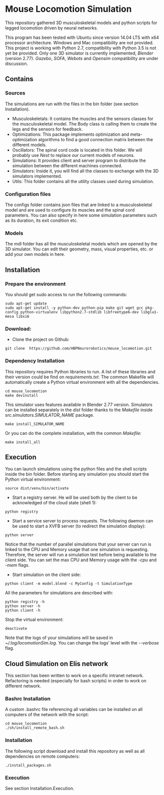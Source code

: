 # Mouse Locomotion Simulation
This repository gathered 3D musculoskeletal models and python scripts for legged locomotion driven by neural networks.

This program has been tested with Ubuntu since version 14.04 LTS with x64 processor architecture. Windows and Mac compatibility are not provided.
This project is working with Python 2.7, compatibility with Python 3.5 is not yet be provided.
Only one 3D simulator is currently implemented, *Blender* (version 2.77). *Gazebo*, *SOFA*, *Webots* and *Opensim* compatibility are under discussion.

## Contains

### Sources

The simulations are run with the files in the bin folder (see section Installation). 

- Musculoskeletals:
It contains the muscles and the sensors classes for the musculoskeletal model. The Body class is calling them to create the legs and the sensors for feedback.
- Optimizations:
This package implements optimization and meta-optimization algorithms to find a good connection matrix between the different models.
- Oscillators:
The spinal cord code is located in this folder. We will probably use *Nest* to replace our current models of neurons.
- Simulations:
It provides client and server program to distribute the simulation between the different machines connected.
- Simulators:
Inside it, you will find all the classes to exchange with the 3D simulators implemented.
- Utils:
This folder contains all the utility classes used during simulation.

### Configuration files
The configs folder contains json files that are linked to a musculoskeletal model and are used to configure its muscles and the spinal cord parameters.
You can also specify in here some simulation parameters such as its duration, its exit condition etc.

### Models
The mdl folder has all the musculoskeletal models which are opened by the 3D simulator. You can edit their geometry, mass, visual properties, etc. or add your own models in here. 

## Installation

### Prepare the environment
You should get sudo access to run the following commands:
```
sudo apt-get update
sudo apt-get install -y python-dev python-pip make git wget gcc pkg-config python-virtualenv libpython2.7-stdlib libfreetype6-dev libglu1-mesa libxi6
```

### Download:

- Clone the project on Github:
```
git clone  https://github.com/HBPNeurorobotics/mouse_locomotion.git
```

### Dependency Installation
This repository requires Python libraries to run. A list of these libraries and their version could be find on *requirements.txt*.
The common Makefile will automatically create a Python virtual environment with all the dependencies.
```
cd mouse_locomotion
make devinstall
```
This simulator uses features available in Blender 2.77 version.
Simulators can be installed separately in the *dist* folder thanks to the *Makefile* inside *src.simulators.SIMULATOR_NAME* package.
```
make install_SIMULATOR_NAME
```
Or you can do the complete installation, with the common *Makefile*:
```
make install_all
```

## Execution

You can launch simulations using the python files and the shell scripts inside the bin folder.
Before starting any simulation you should start the Python virtual environment:
```
source dist/venv/bin/activate
```

 - Start a registry server. He will be used both by the client to be acknowledged of the cloud state (shell 1):
```
python registry
```
 - Start a service server to process requests. The following daemon can be used to start a XVFB server (to redirect the simulation display):
```
python server
``` 
Notice that the number of parallel simulations that your server can run is linked to the CPU and Memory usage that one simulation is requesting.
Therefore, the server will run a simulation test before being available to the client side. You can set the max CPU and Memory usage with the *-cpu* and *-mem* flags.

 - Start simulation on the client side:
```
python client -m model.blend -c MyConfig -t SimulationType
```

All the parameters for simulations are described with:
```
python registry -h
python server -h
python client -h
```

Stop the virtual environment:
```
deactivate
```

Note that the logs of your simulations will be saved in *~/.log/locomotionSim.log*. You can change the logs' level with the *--verbose* flag.

## Cloud Simulation on Elis network

This section has been written to work on a specific intranet network. Refactoring is needed (especially for bash scripts) in order to work on different network.

### Bashrc Installation

A custom .bashrc file referencing all variables can be installed on all computers of the network with the script:
 
```
cd mouse_locomotion
./sh/install_remote_bash.sh
```

### Installation

The following script download and install this repository as well as all dependencies on remote computers:
 
```
./install_packages.sh
```

### Execution

See section Installation.Execution.
